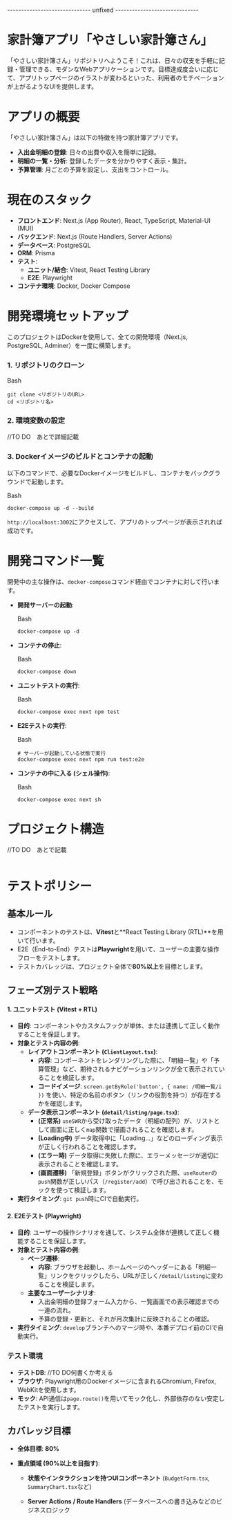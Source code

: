 ------------------------------ unfixed ------------------------------
# 家計簿アプリ「やさしい家計簿さん」
「やさしい家計簿さん」リポジトリへようこそ！これは、日々の収支を手軽に記録・管理できる、モダンなWebアプリケーションです。目標達成度合いに応じて、アプリトップページのイラストが変わるといった、利用者のモチベーションが上がるようなUIを提供します。


# アプリの概要
「やさしい家計簿さん」は以下の特徴を持つ家計簿アプリです。
- **入出金明細の登録**: 日々の出費や収入を簡単に記録。
- **明細の一覧・分析**: 登録したデータを分かりやすく表示・集計。
- **予算管理**: 月ごとの予算を設定し、支出をコントロール。


# 現在のスタック
- **フロントエンド**: Next.js (App Router), React, TypeScript, Material-UI (MUI)
- **バックエンド**: Next.js (Route Handlers, Server Actions)
- **データベース**: PostgreSQL
- **ORM**: Prisma
- **テスト**:
    - **ユニット/結合**: Vitest, React Testing Library
    - **E2E**: Playwright
- **コンテナ環境**: Docker, Docker Compose


# 開発環境セットアップ
このプロジェクトはDockerを使用して、全ての開発環境（Next.js, PostgreSQL, Adminer）を一度に構築します。

### 1. リポジトリのクローン

Bash
```
git clone <リポジトリのURL>
cd <リポジトリ名>
```

### 2. 環境変数の設定
//TO DO　あとで詳細記載

### 3. Dockerイメージのビルドとコンテナの起動

以下のコマンドで、必要なDockerイメージをビルドし、コンテナをバックグラウンドで起動します。

Bash

```
docker-compose up -d --build
```

`http://localhost:3002`にアクセスして、アプリのトップページが表示されれば成功です。

# 開発コマンド一覧

開発中の主な操作は、`docker-compose`コマンド経由でコンテナに対して行います。

- **開発サーバーの起動**:
    
    Bash
    
    ```
    docker-compose up -d
    ```
    
- **コンテナの停止**:
    
    Bash
    
    ```
    docker-compose down
    ```
    
- **ユニットテストの実行**:
    
    Bash
    
    ```
    docker-compose exec next npm test
    ```
    
- **E2Eテストの実行**:
    
    Bash
    
    ```
    # サーバーが起動している状態で実行
    docker-compose exec next npm run test:e2e
    ```
    
- **コンテナの中に入る (シェル操作)**:
    
    Bash
    
    ```
    docker-compose exec next sh
    ```

# プロジェクト構造
//TO DO　あとで記載
```

```


# テストポリシー

## 基本ルール

- コンポーネントのテストは、**Vitest**と**React Testing Library (RTL)**を用いて行います。
- E2E（End-to-End）テストは**Playwright**を用いて、ユーザーの主要な操作フローをテストします。
- テストカバレッジは、プロジェクト全体で**80%以上**を目標とします。


## フェーズ別テスト戦略
#### 1. ユニットテスト (Vitest + RTL)
- **目的**: コンポーネントやカスタムフックが単体、または連携して正しく動作することを保証します。
- **対象とテスト内容の例**:
    - **レイアウトコンポーネント (`ClientLayout.tsx`)**:
        - **内容**: コンポーネントをレンダリングした際に、「明細一覧」や「予算管理」など、期待されるナビゲーションリンクが全て表示されていることを検証します。
        - **コードイメージ**: `screen.getByRole('button', { name: /明細一覧/i })` を使い、特定の名前のボタン（リンクの役割を持つ）が存在するかを確認します。
    - **データ表示コンポーネント (`detail/listing/page.tsx`)**:
        - **(正常系)** `useSWR`から受け取ったデータ（明細の配列）が、リストとして画面に正しく`map`関数で描画されることを確認します。
        - **(Loading中)** データ取得中に「Loading...」などのローディング表示が正しく行われることを確認します。
        - **(エラー時)** データ取得に失敗した際に、エラーメッセージが適切に表示されることを確認します。
        - **(画面遷移)** 「新規登録」ボタンがクリックされた際、`useRouter`の`push`関数が正しいパス（`/register/add`）で呼び出されることを、モックを使って検証します。
- **実行タイミング**: `git push`時にCIで自動実行。

#### 2. E2Eテスト (Playwright)
- **目的**: ユーザーの操作シナリオを通して、システム全体が連携して正しく機能することを保証します。
- **対象とテスト内容の例**:
    - **ページ遷移**:
        - **内容**: ブラウザを起動し、ホームページのヘッダーにある「明細一覧」リンクをクリックしたら、URLが正しく`/detail/listing`に変わることを検証します。
    - **主要なユーザーシナリオ**:
        - 入出金明細の登録フォーム入力から、一覧画面での表示確認までの一連の流れ。
        - 予算の登録・更新と、それが月次集計に反映されることの確認。
- **実行タイミング**: `develop`ブランチへのマージ時や、本番デプロイ前のCIで自動実行。

### テスト環境

- **テストDB**: //TO DO何書くか考える
- **ブラウザ**: Playwright用のDockerイメージに含まれるChromium, Firefox, WebKitを使用します。
- **モック**: API通信は`page.route()`を用いてモック化し、外部依存のない安定したテストを実行します。


## カバレッジ目標

- **全体目標**: **80%**
    
- **重点領域 (90%以上を目指す)**:
    
    - **状態やインタラクションを持つUIコンポーネント** (`BudgetForm.tsx`, `SummaryChart.tsx`など)
        
    - **Server Actions / Route Handlers** (データベースへの書き込みなどのビジネスロジック



